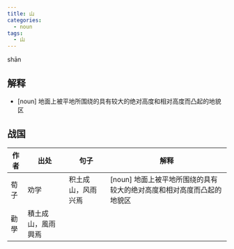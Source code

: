 ```yaml
---
title: 山
categories:
  - noun
tags:
  - 山
---
```

shān 
<!-- more -->

## 解释
* [noun] 地面上被平地所围绕的具有较大的绝对高度和相对高度而凸起的地貌区

## 战国

作者|出处|句子|解释
---|---|---|---
荀子|劝学|积土成山，风雨兴焉|[noun] 地面上被平地所围绕的具有较大的绝对高度和相对高度而凸起的地貌区
 |勸學|積土成山，風雨興焉|
